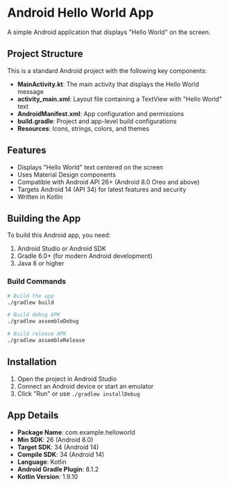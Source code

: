 # Android Hello World App

A simple Android application that displays "Hello World" on the screen.

## Project Structure

This is a standard Android project with the following key components:

- **MainActivity.kt**: The main activity that displays the Hello World message
- **activity_main.xml**: Layout file containing a TextView with "Hello World" text
- **AndroidManifest.xml**: App configuration and permissions
- **build.gradle**: Project and app-level build configurations
- **Resources**: Icons, strings, colors, and themes

## Features

- Displays "Hello World" text centered on the screen
- Uses Material Design components
- Compatible with Android API 26+ (Android 8.0 Oreo and above)
- Targets Android 14 (API 34) for latest features and security
- Written in Kotlin

## Building the App

To build this Android app, you need:

1. Android Studio or Android SDK
2. Gradle 6.0+ (for modern Android development)
3. Java 8 or higher

### Build Commands

```bash
# Build the app
./gradlew build

# Build debug APK
./gradlew assembleDebug

# Build release APK
./gradlew assembleRelease
```

## Installation

1. Open the project in Android Studio
2. Connect an Android device or start an emulator
3. Click "Run" or use `./gradlew installDebug`

## App Details

- **Package Name**: com.example.helloworld
- **Min SDK**: 26 (Android 8.0)
- **Target SDK**: 34 (Android 14)
- **Compile SDK**: 34 (Android 14)
- **Language**: Kotlin
- **Android Gradle Plugin**: 8.1.2
- **Kotlin Version**: 1.9.10
